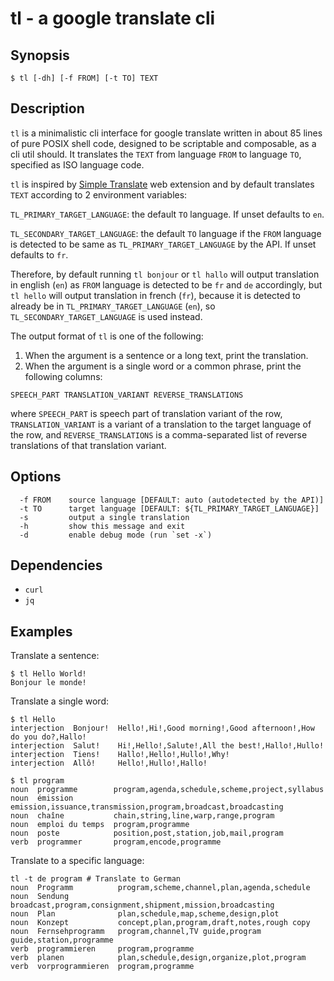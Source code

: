# tl - a google translate cli

## Synopsis

```console
$ tl [-dh] [-f FROM] [-t TO] TEXT
```

## Description

`tl` is a minimalistic cli interface for google translate written in about 85 lines of pure POSIX shell code, designed to be scriptable and composable, as a cli util should.
It translates the `TEXT` from language `FROM` to language `TO`, specified as ISO language code.

`tl` is inspired by [Simple Translate](https://github.com/sienori/simple-translate) web extension and by default translates `TEXT` according to 2 environment variables:

`TL_PRIMARY_TARGET_LANGUAGE`: the default `TO` language. If unset defaults to `en`.

`TL_SECONDARY_TARGET_LANGUAGE`: the default `TO` language if the `FROM` language is detected to be same as `TL_PRIMARY_TARGET_LANGUAGE` by the API. If unset defaults to `fr`.

Therefore, by default running `tl bonjour` or `tl hallo` will output translation in english (`en`) as `FROM` language is detected to be `fr` and `de` accordingly, but `tl hello` will output translation in french (`fr`), because it is detected to already be in `TL_PRIMARY_TARGET_LANGUAGE` (`en`), so `TL_SECONDARY_TARGET_LANGUAGE` is used instead.

The output format of `tl` is one of the following:
1. When the argument is a sentence or a long text, print the translation.
2. When the argument is a single word or a common phrase, print the following columns:

`SPEECH_PART TRANSLATION_VARIANT REVERSE_TRANSLATIONS`

where `SPEECH_PART` is speech part of translation variant of the row, `TRANSLATION_VARIANT` is a variant of a translation to the target language of the row, and `REVERSE_TRANSLATIONS` is a comma-separated list of reverse translations of that translation variant.

## Options

```console
  -f FROM    source language [DEFAULT: auto (autodetected by the API)]
  -t TO      target language [DEFAULT: ${TL_PRIMARY_TARGET_LANGUAGE}]
  -s         output a single translation
  -h         show this message and exit
  -d         enable debug mode (run `set -x`)
```

## Dependencies

- `curl`
- `jq`

## Examples

Translate a sentence:
```console
$ tl Hello World!
Bonjour le monde!
```

Translate a single word:
```console
$ tl Hello
interjection  Bonjour!  Hello!,Hi!,Good morning!,Good afternoon!,How do you do?,Hallo!
interjection  Salut!    Hi!,Hello!,Salute!,All the best!,Hallo!,Hullo!
interjection  Tiens!    Hallo!,Hello!,Hullo!,Why!
interjection  Allô!     Hello!,Hullo!,Hallo!
```
```console
$ tl program
noun  programme        program,agenda,schedule,scheme,project,syllabus
noun  émission         emission,issuance,transmission,program,broadcast,broadcasting
noun  chaîne           chain,string,line,warp,range,program
noun  emploi du temps  program,programme
noun  poste            position,post,station,job,mail,program
verb  programmer       program,encode,programme
```

Translate to a specific language:
```console
tl -t de program # Translate to German
noun  Programm          program,scheme,channel,plan,agenda,schedule
noun  Sendung           broadcast,program,consignment,shipment,mission,broadcasting
noun  Plan              plan,schedule,map,scheme,design,plot
noun  Konzept           concept,plan,program,draft,notes,rough copy
noun  Fernsehprogramm   program,channel,TV guide,program guide,station,programme
verb  programmieren     program,programme
verb  planen            plan,schedule,design,organize,plot,program
verb  vorprogrammieren  program,programme
```
